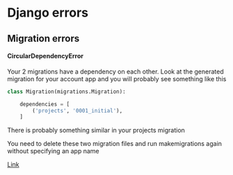 # Django errors
## Migration errors
#### CircularDependencyError

Your 2 migrations have a dependency on each other. Look at the generated migration for your account app and you will probably see something like this

```python
class Migration(migrations.Migration):

    dependencies = [
        ('projects', '0001_initial'),
    ]
```
There is probably something similar in your projects migration

You need to delete these two migration files and run makemigrations again without specifying an app name

[Link](https://stackoverflow.com/questions/45309128/circular-dependency-error-in-django)

